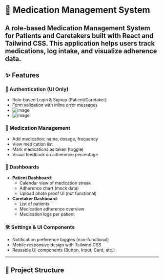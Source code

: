 # 💊 Medication Management System

A role-based Medication Management System for **Patients** and **Caretakers** built with **React** and **Tailwind CSS**. This application helps users track medications, log intake, and visualize adherence data.
---

## ✨ Features

### 👥 Authentication (UI Only)
- Role-based Login & Signup (Patient/Caretaker)
- Form validation with inline error messages
- ![image](https://github.com/user-attachments/assets/2793cb48-ee45-4896-b583-3ccf5b3b787b)
- ![image](https://github.com/user-attachments/assets/8a060c76-695d-4b46-8767-64f0f3d2f6cf)

### 💊 Medication Management
- Add medication: name, dosage, frequency
- View medication list
- Mark medications as taken (toggle)
- Visual feedback on adherence percentage

### 📆 Dashboards
- **Patient Dashboard**:
  - Calendar view of medication streak
  - Adherence chart (mock data)
  - Upload photo proof UI (not functional)
- **Caretaker Dashboard**:
  - List of patients
  - Medication adherence overview
  - Medication logs per patient

### 🛠 Settings & UI Components
- Notification preference toggles (non-functional)
- Mobile responsive design with Tailwind CSS
- Reusable UI components (Button, Input, Card, etc.)

---

## 📂 Project Structure

